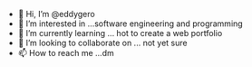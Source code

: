 - 👋 Hi, I’m @eddygero
- 👀 I’m interested in ...software engineering and programming
- 🌱 I’m currently learning ... hot to create a web portfolio
- 💞️ I’m looking to collaborate on ... not yet sure
- 📫 How to reach me ...dm

<!---
eddygero/eddygero is a ✨ special ✨ repository because its `README.md` (this file) appears on your GitHub profile.
You can click the Preview link to take a look at your changes.
--->
